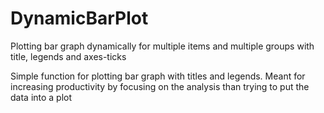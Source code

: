 # DynamicBarPlot
Plotting bar graph dynamically for multiple items and multiple groups with title, legends and axes-ticks

Simple function for plotting bar graph with titles and legends.
Meant for increasing productivity by focusing on the analysis than trying to put the data into a plot
